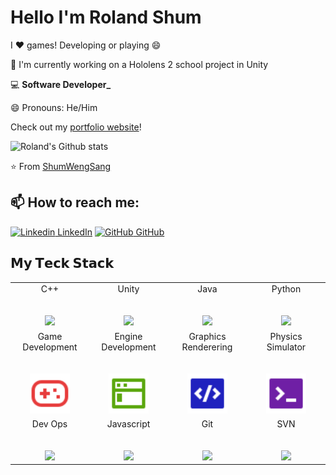 <!--
**ShumWengSang/ShumWengSang** is a ✨ _special_ ✨ repository because its `README.md` (this file) appears on your GitHub profile.

Here are some ideas to get you started:

- 🔭 I’m currently working on ...
- 🌱 I’m currently learning ...
- 👯 I’m looking to collaborate on ...
- 🤔 I’m looking for help with ...
- 💬 Ask me about ...
- 📫 How to reach me: ...
- 😄 Pronouns: ...
- ⚡ Fun fact: ...
-->
# Hello I'm Roland Shum

I ❤️ games! Developing or playing 😄

🔭 I'm currently working on a Hololens 2 school project in Unity

💻 **Software Developer_**

😄 Pronouns: He/Him

Check out my [portfolio website](rolandshumdev.com)!

![Roland's Github stats](https://github-readme-stats.vercel.app/api?username=ShumWengSang&show_icons=true&theme=dark)

⭐️ From [ShumWengSang](https://github.com/ShumWengSang)

## 📫 How to reach me: 
[![Linkedin](https://i.stack.imgur.com/gVE0j.png) LinkedIn](https://www.linkedin.com/in/wengsangshum/) [![GitHub](https://i.stack.imgur.com/tskMh.png) GitHub](https://github.com/ShumWengSang) 

## 𝗠𝘆 𝗧𝗲𝗰𝗸 𝗦𝘁𝗮𝗰𝗸

<table>
  <tbody>
    <tr valign="top">
      <td width="25%" align="center">
        <span>C++</span><br><br><br>
        <img height="64px" src="https://cdn.svgporn.com/logos/c-plusplus.svg">
      </td>
      <td width="25%" align="center">
        <span>Unity</span><br><br><br>
        <img height="64px" src="https://cdn.svgporn.com/logos/unity.svg">
      </td>
      <td width="25%" align="center">
        <span>Java</span><br><br><br>
        <img height="64px" src="https://cdn.svgporn.com/logos/java.svg">
      </td>
      <td width="25%" align="center">
        <span>Python</span><br><br><br>
        <img height="64px" src="https://cdn.svgporn.com/logos/python.svg">
      </td>
    </tr>
    <tr valign="top">
      <td width="25%" align="center">
        <span>Game Development</span><br><br><br>
        <img height="64px" src="gamepad-line.svg">
      </td>
      <td width="25%" align="center">
        <span>Engine Development</span><br><br><br>
        <img height="64px" src="terminal-window-fill.svg">
      </td>
      <td width="25%" align="center">
        <span>Graphics Renderering</span><br><br><br>
        <img height="64px" src="code-box-fill.svg">
      </td>
      <td width="25%" align="center">
        <span>Physics Simulator</span><br><br><br>
        <img height="64px" src="terminal-box-fill.svg">
      </td>
    </tr>
    <tr valign="top">
      <td width="25%" align="center">
        <span>Dev Ops</span><br><br><br>
        <img height="64px" src="https://cdn.svgporn.com/logos/github-actions.svg">
      </td>
      <td width="25%" align="center">
        <span>Javascript</span><br><br><br>
        <img height="64px" src="https://cdn.svgporn.com/logos/javascript.svg">
      </td>
      <td width="25%" align="center">
        <span>Git</span><br><br><br>
        <img height="64px" src="https://cdn.svgporn.com/logos/git-icon.svg">
      </td>
      <td width="25%" align="center">
        <span>SVN</span><br><br><br>
        <img height="64px" src="https://cdn.svgporn.com/logos/subversion.svg">
      </td>
    </tr>
  </tbody>
</table>

